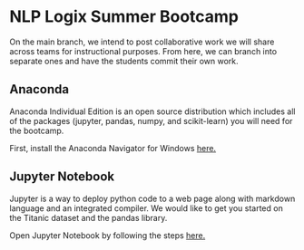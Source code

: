 # NLP Logix Summer Bootcamp
On the main branch, we intend to post collaborative work we will share across teams for instructional purposes. From here, we can branch into separate ones and have the students commit their own work.

## Anaconda
Anaconda Individual Edition is an open source distribution which includes all of the packages (jupyter, pandas, numpy, and scikit-learn) you will need for the bootcamp. 

First, install the Anaconda Navigator for Windows [here.](https://www.anaconda.com/products/individual)

## Jupyter Notebook
Jupyter is a way to deploy python code to a web page along with markdown language and an integrated compiler. We would like to get you started on the Titanic dataset and the pandas library. 

Open Jupyter Notebook by following the steps [here.](https://docs.anaconda.com/anaconda/user-guide/getting-started/#run-python-in-a-jupyter-notebook)
